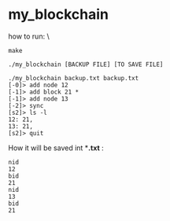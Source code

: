 # my_blockchain

how to run: \
```
make
``` 

```
./my_blockchain [BACKUP FILE] [TO SAVE FILE]
``` 

```
./my_blockchain backup.txt backup.txt
[-0]> add node 12
[-1]> add block 21 *
[-1]> add node 13
[-2]> sync
[s2]> ls -l
12: 21,
13: 21,
[s2]> quit
```

How it will be saved int ***.txt** :
```
nid
12
bid
21
nid
13
bid
21
```